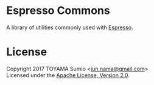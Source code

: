 # Espresso Commons

A library of utilities commonly used with [Espresso](https://google.github.io/android-testing-support-library/docs/espresso/index.html).

# License

Copyright 2017 TOYAMA Sumio &lt;jun.nama@gmail.com&gt;  
Licensed under the
[Apache License, Version 2.0](http://www.apache.org/licenses/LICENSE-2.0).

